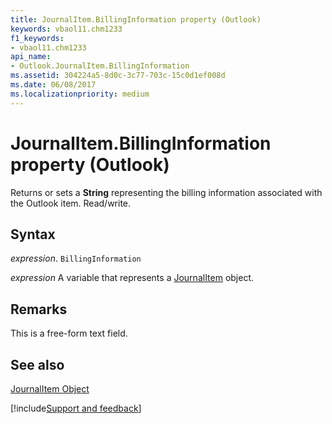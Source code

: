```yaml
---
title: JournalItem.BillingInformation property (Outlook)
keywords: vbaol11.chm1233
f1_keywords:
- vbaol11.chm1233
api_name:
- Outlook.JournalItem.BillingInformation
ms.assetid: 304224a5-8d0c-3c77-703c-15c0d1ef008d
ms.date: 06/08/2017
ms.localizationpriority: medium
---
```



# JournalItem.BillingInformation property (Outlook)

Returns or sets a **String** representing the billing information associated with the Outlook item. Read/write.


## Syntax

_expression_. `BillingInformation`

_expression_ A variable that represents a [JournalItem](Outlook.JournalItem.md) object.


## Remarks

This is a free-form text field.


## See also


[JournalItem Object](Outlook.JournalItem.md)

[!include[Support and feedback](~/includes/feedback-boilerplate.md)]